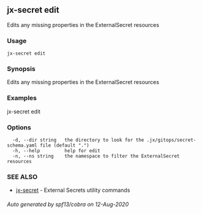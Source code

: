 ## jx-secret edit

Edits any missing properties in the ExternalSecret resources

### Usage

```
jx-secret edit
```

### Synopsis

Edits any missing properties in the ExternalSecret resources

### Examples

  jx-secret edit

### Options

```
  -d, --dir string   the directory to look for the .jx/gitops/secret-schema.yaml file (default ".")
  -h, --help         help for edit
  -n, --ns string    the namespace to filter the ExternalSecret resources
```

### SEE ALSO

* [jx-secret](jx-secret.md)	 - External Secrets utility commands

###### Auto generated by spf13/cobra on 12-Aug-2020
